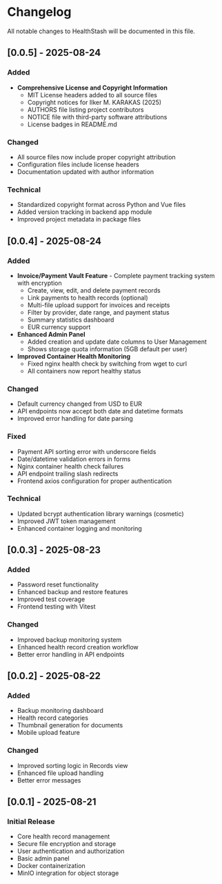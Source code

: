 # Changelog

All notable changes to HealthStash will be documented in this file.

## [0.0.5] - 2025-08-24

### Added
- **Comprehensive License and Copyright Information**
  - MIT License headers added to all source files
  - Copyright notices for Ilker M. KARAKAS (2025)
  - AUTHORS file listing project contributors
  - NOTICE file with third-party software attributions
  - License badges in README.md

### Changed
- All source files now include proper copyright attribution
- Configuration files include license headers
- Documentation updated with author information

### Technical
- Standardized copyright format across Python and Vue files
- Added version tracking in backend app module
- Improved project metadata in package files

## [0.0.4] - 2025-08-24

### Added
- **Invoice/Payment Vault Feature** - Complete payment tracking system with encryption
  - Create, view, edit, and delete payment records
  - Link payments to health records (optional)
  - Multi-file upload support for invoices and receipts
  - Filter by provider, date range, and payment status
  - Summary statistics dashboard
  - EUR currency support
- **Enhanced Admin Panel**
  - Added creation and update date columns to User Management
  - Shows storage quota information (5GB default per user)
- **Improved Container Health Monitoring**
  - Fixed nginx health check by switching from wget to curl
  - All containers now report healthy status

### Changed
- Default currency changed from USD to EUR
- API endpoints now accept both date and datetime formats
- Improved error handling for date parsing

### Fixed
- Payment API sorting error with underscore fields
- Date/datetime validation errors in forms
- Nginx container health check failures
- API endpoint trailing slash redirects
- Frontend axios configuration for proper authentication

### Technical
- Updated bcrypt authentication library warnings (cosmetic)
- Improved JWT token management
- Enhanced container logging and monitoring

## [0.0.3] - 2025-08-23

### Added
- Password reset functionality
- Enhanced backup and restore features
- Improved test coverage
- Frontend testing with Vitest

### Changed
- Improved backup monitoring system
- Enhanced health record creation workflow
- Better error handling in API endpoints

## [0.0.2] - 2025-08-22

### Added
- Backup monitoring dashboard
- Health record categories
- Thumbnail generation for documents
- Mobile upload feature

### Changed
- Improved sorting logic in Records view
- Enhanced file upload handling
- Better error messages

## [0.0.1] - 2025-08-21

### Initial Release
- Core health record management
- Secure file encryption and storage
- User authentication and authorization
- Basic admin panel
- Docker containerization
- MinIO integration for object storage